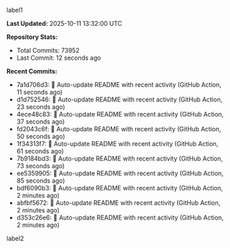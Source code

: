 
label1 
<!-- ACTIVITY_START -->
**Last Updated:** 2025-10-11 13:32:00 UTC

**Repository Stats:**
- Total Commits: 73952
- Last Commit: 12 seconds ago

**Recent Commits:**
- 7a1d706d3: 🤖 Auto-update README with recent activity (GitHub Action, 11 seconds ago)
- d1d752546: 🤖 Auto-update README with recent activity (GitHub Action, 23 seconds ago)
- 4ece48c83: 🤖 Auto-update README with recent activity (GitHub Action, 37 seconds ago)
- fd2043c6f: 🤖 Auto-update README with recent activity (GitHub Action, 50 seconds ago)
- 1f34313f7: 🤖 Auto-update README with recent activity (GitHub Action, 61 seconds ago)
- 7b9184bd3: 🤖 Auto-update README with recent activity (GitHub Action, 73 seconds ago)
- ee5359905: 🤖 Auto-update README with recent activity (GitHub Action, 85 seconds ago)
- bdf6090b3: 🤖 Auto-update README with recent activity (GitHub Action, 2 minutes ago)
- abfbf5672: 🤖 Auto-update README with recent activity (GitHub Action, 2 minutes ago)
- d353c26e6: 🤖 Auto-update README with recent activity (GitHub Action, 2 minutes ago)
<!-- ACTIVITY_END -->

label2
